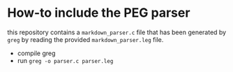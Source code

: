 # How-to include the PEG parser

this repository contains a `markdown_parser.c` file that has been generated by `greg` by reading the provided `markdown_parser.leg` file.

- compile greg
- run `greg -o parser.c parser.leg`

